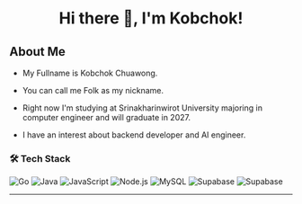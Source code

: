 <h1 align="center">Hi there 👋, I'm Kobchok!</h1>

<h2> About Me </h2>

- My Fullname is Kobchok Chuawong.

- You can call me Folk as my nickname.

- Right now I'm studying at Srinakharinwirot University majoring in computer engineer and will graduate in 2027.

- I have an interest about backend developer and AI engineer.

### 🛠️ Tech Stack

![Go](https://img.shields.io/badge/Go-00ADD8?logo=go&logoColor=white)
![Java](https://img.shields.io/badge/Java-ED8B00?logo=Java&logoColor=white)
![JavaScript](https://img.shields.io/badge/JavaScript-FAE500?logo=javascript&logoColor=white)
![Node.js](https://img.shields.io/badge/Node.js-339933?logo=node.js&logoColor=white)
![MySQL](https://img.shields.io/badge/MySQL-4479A1?logo=mysql&logoColor=white)
![Supabase](https://img.shields.io/badge/Supabase-3ECF8E?logo=supabase&logoColor=white)
![Supabase](https://img.shields.io/badge/Docker-2D68C4?logo=docker&logoColor=white)


---
